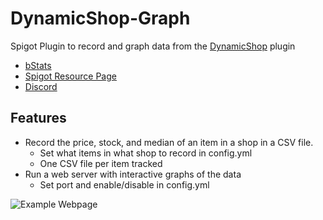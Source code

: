 # DynamicShop-Graph
Spigot Plugin to record and graph data from the [DynamicShop](https://github.com/7sat/SSDynamicShop) plugin
* [bStats](https://bstats.org/plugin/bukkit/DynamicShop-Graph/7828)
* [Spigot Resource Page](#)
* [Discord](https://discord.gg/yuhZXvz)

## Features
 * Record the price, stock, and median of an item in a shop in a CSV file.
   * Set what items in what shop to record in config.yml
   * One CSV file per item tracked
 * Run a web server with interactive graphs of the data
   * Set port and enable/disable in config.yml
   
![Example Webpage](https://i.imgur.com/rGYpIBM.gif)
